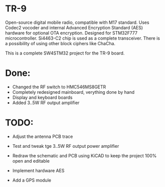 # TR-9
Open-source digital mobile radio, compatible with M17 standard. Uses Codec2 vocoder and internal Advanced Encryption Standard (AES) hardware for optional OTA encryption. Designed for STM32F777 microcontroller. Si4463-C2 chip is used as a complete transceiver. There is a possibility of using other block ciphers like ChaCha.

This is a complete SW4STM32 project for the TR-9 board.

# Done: 
- Changed the RF switch to HMC546MS8GETR 
- Completely redesigned mainboard, verything done by hand 
- Display and keyboard boards 
- Added 3..5W RF output amplifier 

# TODO: 
- Adjust the antenna PCB trace
- Test and tweak tge 3..5W RF output power amplifier 
- Redraw the schematic and PCB using KiCAD to keep the project 100% open and editable   
  
- Implement hardware AES  
- Add a GPS module  
